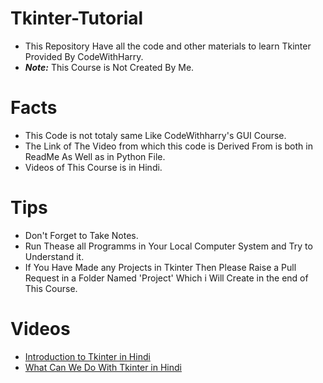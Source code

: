 # Tkinter-Tutorial
- This Repository Have all the code and other materials to learn Tkinter Provided By CodeWithHarry.
- **_Note:_** This Course is Not Created By Me.
# Facts
- This Code is not totaly same Like CodeWithharry's GUI Course.
- The Link of The Video from which this code is Derived From is both in ReadMe As Well as in Python File.
- Videos of This Course is in Hindi.
# Tips
- Don't Forget to Take Notes.
- Run Thease all Programms in Your Local Computer System and Try to Understand it.
- If You Have Made any Projects in Tkinter Then Please Raise a Pull Request in a Folder Named 'Project' Which i Will Create in the end of This Course.
# Videos
- [Introduction to Tkinter in Hindi](https://www.youtube.com/watch?v=-Q4lm8eYulw&list=PLu0W_9lII9ajLcqRcj4PoEihkukF_OTzA&index=1)
- [What Can We Do With Tkinter in Hindi](https://www.youtube.com/watch?v=unYqUyeGWQY&list=PLu0W_9lII9ajLcqRcj4PoEihkukF_OTzA&index=2)